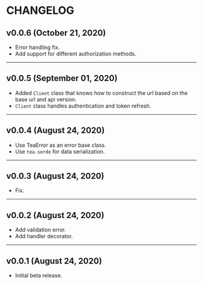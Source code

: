 # CHANGELOG


## v0.0.6 (October 21, 2020)

- Error handling fix.
- Add support for different authorization methods.

---


## v0.0.5 (September 01, 2020)

- Added `Client` class that knows how to construct the url based on the base
  url and api version.
- `Client` class handles authentication and token refresh.


---


## v0.0.4 (August 24, 2020)

- Use TeaError as an error base class.
- Use `tea.serde` for data serialization.


---


## v0.0.3 (August 24, 2020)

- Fix.


---


## v0.0.2 (August 24, 2020)

- Add validation error.
- Add handler decorator.


---


## v0.0.1 (August 24, 2020)

- Initial beta release. 
